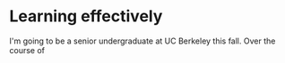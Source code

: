 # Learning effectively
I'm going to be a senior undergraduate at UC Berkeley this fall. Over the course of 

<!--stackedit_data:
eyJoaXN0b3J5IjpbLTE2NzIwNzMyNCw5NTY2OTI2MDRdfQ==
-->